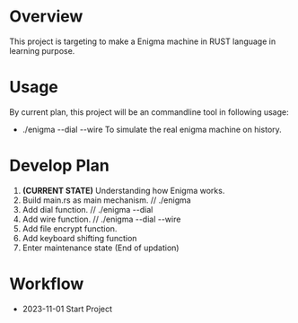 # Overview
This project is targeting to make a Enigma machine in RUST language in learning purpose.

# Usage
By current plan, this project will be an commandline tool in following usage:
* ./enigma <filename> --dial <dial-cog-number> --wire <wiretab-pair>
To simulate the real enigma machine on history.

# Develop Plan
1. **(CURRENT STATE)** Understanding how Enigma works.
2. Build main.rs as main mechanism. // ./enigma <string>
3. Add dial function. // ./enigma <string> --dial <dial-cog-number>
4. Add wire function. // ./enigma <string> --dial <dial-cog-number> --wire <wiretab-pair>
5. Add file encrypt function.
6. Add keyboard shifting function
7. Enter maintenance state (End of updation)

# Workflow
* 2023-11-01 Start Project